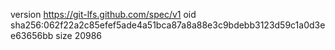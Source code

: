 version https://git-lfs.github.com/spec/v1
oid sha256:062f22a2c85efef5ade4a51bca87a8a88e3c9bdebb3123d59c1a0d3ee63656bb
size 20986
